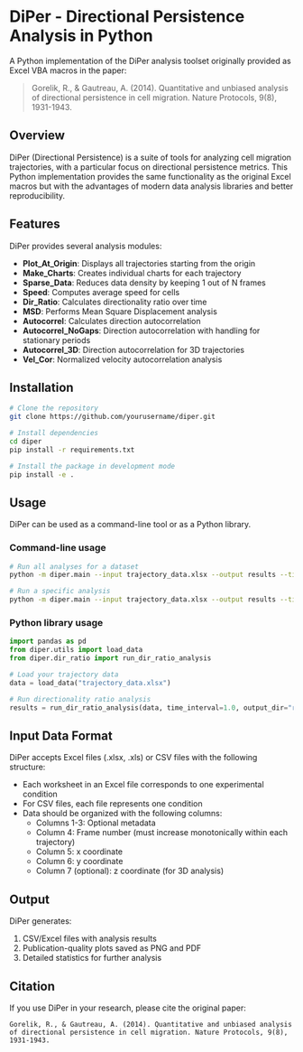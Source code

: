 # DiPer - Directional Persistence Analysis in Python

A Python implementation of the DiPer analysis toolset originally provided as Excel VBA macros in the paper:

> Gorelik, R., & Gautreau, A. (2014). Quantitative and unbiased analysis of directional persistence in cell migration. Nature Protocols, 9(8), 1931-1943.

## Overview

DiPer (Directional Persistence) is a suite of tools for analyzing cell migration trajectories, with a particular focus on directional persistence metrics. This Python implementation provides the same functionality as the original Excel macros but with the advantages of modern data analysis libraries and better reproducibility.

## Features

DiPer provides several analysis modules:

- **Plot_At_Origin**: Displays all trajectories starting from the origin
- **Make_Charts**: Creates individual charts for each trajectory
- **Sparse_Data**: Reduces data density by keeping 1 out of N frames
- **Speed**: Computes average speed for cells
- **Dir_Ratio**: Calculates directionality ratio over time
- **MSD**: Performs Mean Square Displacement analysis
- **Autocorrel**: Calculates direction autocorrelation
- **Autocorrel_NoGaps**: Direction autocorrelation with handling for stationary periods
- **Autocorrel_3D**: Direction autocorrelation for 3D trajectories
- **Vel_Cor**: Normalized velocity autocorrelation analysis

## Installation

```bash
# Clone the repository
git clone https://github.com/yourusername/diper.git

# Install dependencies
cd diper
pip install -r requirements.txt

# Install the package in development mode
pip install -e .
```

## Usage

DiPer can be used as a command-line tool or as a Python library.

### Command-line usage

```bash
# Run all analyses for a dataset
python -m diper.main --input trajectory_data.xlsx --output results --time-interval 1.0

# Run a specific analysis
python -m diper.main --input trajectory_data.xlsx --output results --time-interval 1.0 --analysis dir_ratio
```

### Python library usage

```python
import pandas as pd
from diper.utils import load_data
from diper.dir_ratio import run_dir_ratio_analysis

# Load your trajectory data
data = load_data("trajectory_data.xlsx")

# Run directionality ratio analysis
results = run_dir_ratio_analysis(data, time_interval=1.0, output_dir="results")
```

## Input Data Format

DiPer accepts Excel files (.xlsx, .xls) or CSV files with the following structure:

- Each worksheet in an Excel file corresponds to one experimental condition
- For CSV files, each file represents one condition
- Data should be organized with the following columns:
  - Columns 1-3: Optional metadata
  - Column 4: Frame number (must increase monotonically within each trajectory)
  - Column 5: x coordinate
  - Column 6: y coordinate
  - Column 7 (optional): z coordinate (for 3D analysis)

## Output

DiPer generates:

1. CSV/Excel files with analysis results
2. Publication-quality plots saved as PNG and PDF
3. Detailed statistics for further analysis

## Citation

If you use DiPer in your research, please cite the original paper:

```
Gorelik, R., & Gautreau, A. (2014). Quantitative and unbiased analysis of directional persistence in cell migration. Nature Protocols, 9(8), 1931-1943.
```


